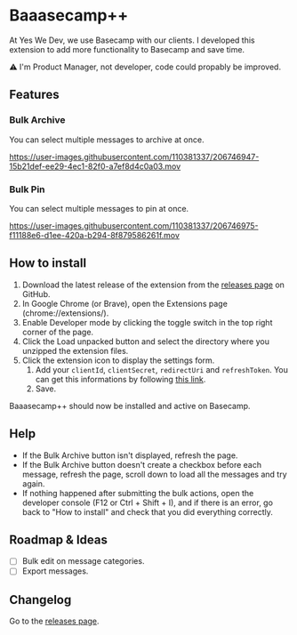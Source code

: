 # Baaasecamp++

At Yes We Dev, we use Basecamp with our clients. I developed this extension to add more functionality to Basecamp and save time.

⚠ I'm Product Manager, not developer, code could propably be improved.

## Features

### Bulk Archive

You can select multiple messages to archive at once.

https://user-images.githubusercontent.com/110381337/206746947-15b21def-ee29-4ec1-82f0-a7ef8d4c0a03.mov

### Bulk Pin

You can select multiple messages to pin at once.

https://user-images.githubusercontent.com/110381337/206746975-f11188e6-d1ee-420a-b294-8f879586261f.mov

## How to install

1. Download the latest release of the extension from the [releases page](https://github.com/mathieucorcessin/baaasecamp-plus-plus/releases) on GitHub.
2. In Google Chrome (or Brave), open the Extensions page (chrome://extensions/).
3. Enable Developer mode by clicking the toggle switch in the top right corner of the page.
4. Click the Load unpacked button and select the directory where you unzipped the extension files.
5. Click the extension icon to display the settings form.
    1. Add your `clientId`, `clientSecret`, `redirectUri` and `refreshToken`. You can get this informations by following [this link](https://github.com/basecamp/api/blob/master/sections/authentication.md#oauth-2-from-scratch).
    2. Save.

Baaasecamp++ should now be installed and active on Basecamp.

## Help

- If the Bulk Archive button isn't displayed, refresh the page.
- If the Bulk Archive button doesn't create a checkbox before each message, refresh the page, scroll down to load all the messages and try again.
- If nothing happened after submitting the bulk actions, open the developer console (F12 or Ctrl + Shift + I), and if there is an error, go back to "How to install" and check that you did everything correctly.

## Roadmap & Ideas

- [ ] Bulk edit on message categories.
- [ ] Export messages.

## Changelog

Go to the [releases page](https://github.com/mathieucorcessin/baaasecamp-plus-plus/releases).
